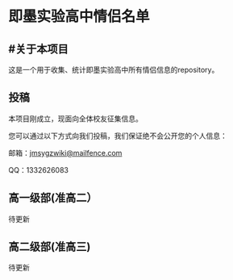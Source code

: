 # 即墨实验高中情侣名单

## #关于本项目
这是一个用于收集、统计即墨实验高中所有情侣信息的repository。

## 投稿
本项目刚成立，现面向全体校友征集信息。

您可以通过以下方式向我们投稿，我们保证绝不会公开您的个人信息：

邮箱：jmsygzwiki@mailfence.com

QQ：1332626083

## 高一级部(准高二）

待更新

## 高二级部(准高三)

待更新
